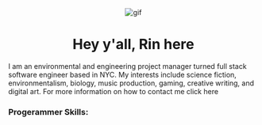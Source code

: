 <div align='center'>
  <img src='https://media.tenor.com/RayPt_yZySUAAAAC/parasyte-migi.gif' alt='gif'>
<h1 align="center">Hey y'all, Rin here</h1>
</div>
<p align="left">
I am an environmental and engineering project manager turned full stack software engineer based in NYC. My interests include science fiction, environmentalism, biology, music production, gaming, creative writing, and digital art. For more information on how to contact me click here
</p>

<h3 align="left">Progerammer Skills:</h3>
